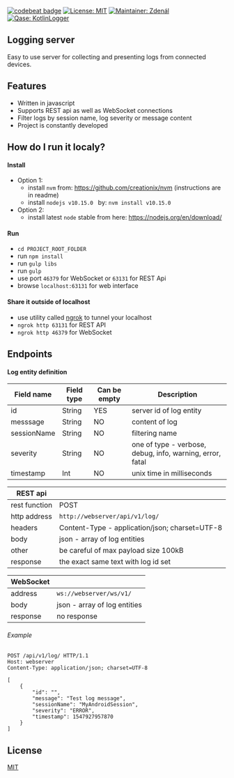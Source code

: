 [![codebeat badge](https://codebeat.co/badges/bd4bb644-ec62-405c-bd78-e64c3cd8f3b6)](https://codebeat.co/projects/github-com-qase-loggingserver-master)
[![License: MIT](https://img.shields.io/badge/License-MIT-yellow.svg)](https://opensource.org/licenses/MIT)
[![Maintainer: Zdenál](https://img.shields.io/badge/Maintainer-Zdenál-blue.svg)](mailto:zdenek.balak@quanti.cz)
[![Qase: KotlinLogger](https://img.shields.io/badge/Qase-LoggingServer-ff69b4.svg)](https://github.com/Qase/LoggingServer)

## Logging server

Easy to use server for collecting and presenting logs from connected devices.

## Features
* Written in javascript
* Supports REST api as well as WebSocket connections
* Filter logs by session name, log severity or message content
* Project is constantly developed

## How do I run it localy?

#### Install

* Option 1:
	* install `nvm` from: https://github.com/creationix/nvm (instructions are in readme)
    * install `nodejs v10.15.0 ` by: `nvm install v10.15.0`
* Option 2:
    * install latest `node` stable from here: https://nodejs.org/en/download/

#### Run

* `cd PROJECT_ROOT_FOLDER` 
* run `npm install`
* run `gulp libs`
* run `gulp`
* use port `46379` for WebSocket or `63131` for REST Api
* browse `localhost:63131` for web interface

#### Share it outside of localhost

* use utility called [ngrok](https://ngrok.com/) to tunnel your localhost
* `ngrok http 63131` for REST API
* `ngrok http 46379` for WebSocket

## Endpoints

#### Log entity definition
| Field name  | Field type | Can be empty | Description                                               |
|-------------|------------|--------------|-----------------------------------------------------------|
| id          | String     | YES          | server id of log entity                                   |
| messsage    | String     | NO           | content of log                                            |
| sessionName | String     | NO           | filtering name                                            |
| severity    | String     | NO           | one of type - verbose, debug, info, warning, error, fatal |
| timestamp   | Int        | NO           | unix time in milliseconds                                 |

| REST api      |                                                |
|---------------|------------------------------------------------|
| rest function | POST                                           |
| http address  | `http://webserver/api/v1/log/`                 |
| headers       | Content-Type - application/json; charset=UTF-8 |
| body          | json - array of log entities                   |
| other         | be careful of max payload size 100kB           |
| response      | the exact same text with log id set            |

| WebSocket     |                                                |
|---------------|------------------------------------------------|
| address       | `ws://webserver/ws/v1/`                        |
| body          | json - array of log entities                   |
| response      | no response                                    |

###### Example
```
POST /api/v1/log/ HTTP/1.1
Host: webserver
Content-Type: application/json; charset=UTF-8

[
    {
        "id": "",
        "message": "Test log message",
        "sessionName": "MyAndroidSession",
        "severity": "ERROR",
        "timestamp": 1547927957870
    }
]
```

## License
[MIT](https://github.com/nishanths/license/blob/master/LICENSE)
